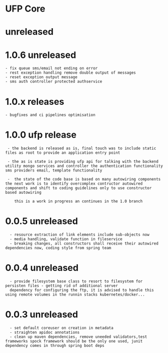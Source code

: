 # UFP Core
 
 # unreleased
 
 # 1.0.6 unreleased
 
    - fix queue sms/email not ending on error
    - rest exception handling remove double output of messages
    - reset exception output message
    - sms auth controller protected authservice

 
 # 1.0.x releases
 
    - bugfixes and ci pipelines optimisation
 
 # 1.0.0 ufp release
 
     - the backend is released as is, final touch was to include static files as root to provide an application entry point
     
     - the as is state is providing ufp api for talking with the backend utility mongo services and controller the authentication functionality sms providers email, template functionality
        
     -  the state of the code base is based on many autowiring components the next work is to identify overcomplex contructor autowired components and shift to coding guidelines only to use constructor based autowiring
        
        this is a work in progress an continues in the 1.0 branch
   
 # 0.0.5 unreleased
      - resource extraction of link elements include sub-objects now
      - media handling, validate function in fileservice
      - breaking changes, all constructors shall receive their autowired dependencies now, coding style from spring team 
 
 # 0.0.4 unreleased
 
      - provide filesystem base class to resort to filesystem for persisten files - getting rid of additional server
      dependency for configuring the ftp, it is advised to handle this using remote volumes in the runnin stacks kubernetes/docker... 
 
 
 # 0.0.3 unreleased
 
      - set default coreuser on creation in metadata
      - straighten apidoc annotations
      - clean up maven dependencies, remove uneeded validators,test frameworks spock framework should be the only one used, junit dependency comes in through spring boot deps